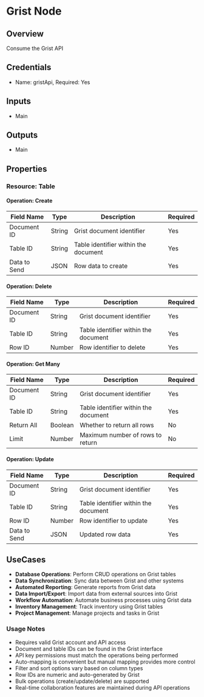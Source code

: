 # Grist Node

## Overview

Consume the Grist API

## Credentials

- Name: gristApi, Required: Yes

## Inputs

- Main

## Outputs

- Main

## Properties

### Resource: Table

#### Operation: Create

| Field Name | Type | Description | Required |
|---|---|---|---|
| Document ID | String | Grist document identifier | Yes |
| Table ID | String | Table identifier within the document | Yes |
| Data to Send | JSON | Row data to create | Yes |

#### Operation: Delete

| Field Name | Type | Description | Required |
|---|---|---|---|
| Document ID | String | Grist document identifier | Yes |
| Table ID | String | Table identifier within the document | Yes |
| Row ID | Number | Row identifier to delete | Yes |

#### Operation: Get Many

| Field Name | Type | Description | Required |
|---|---|---|---|
| Document ID | String | Grist document identifier | Yes |
| Table ID | String | Table identifier within the document | Yes |
| Return All | Boolean | Whether to return all rows | No |
| Limit | Number | Maximum number of rows to return | No |

#### Operation: Update

| Field Name | Type | Description | Required |
|---|---|---|---|
| Document ID | String | Grist document identifier | Yes |
| Table ID | String | Table identifier within the document | Yes |
| Row ID | Number | Row identifier to update | Yes |
| Data to Send | JSON | Updated row data | Yes |
## UseCases

- **Database Operations**: Perform CRUD operations on Grist tables
- **Data Synchronization**: Sync data between Grist and other systems
- **Automated Reporting**: Generate reports from Grist data
- **Data Import/Export**: Import data from external sources into Grist
- **Workflow Automation**: Automate business processes using Grist data
- **Inventory Management**: Track inventory using Grist tables
- **Project Management**: Manage projects and tasks in Grist

### Usage Notes
- Requires valid Grist account and API access
- Document and table IDs can be found in the Grist interface
- API key permissions must match the operations being performed
- Auto-mapping is convenient but manual mapping provides more control
- Filter and sort options vary based on column types
- Row IDs are numeric and auto-generated by Grist
- Bulk operations (create/update/delete) are supported
- Real-time collaboration features are maintained during API operations

